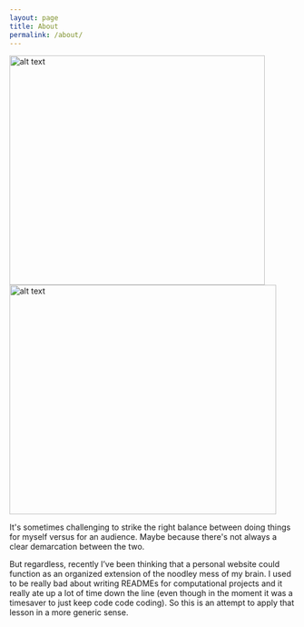 ```yaml
---
layout: page
title: About
permalink: /about/
---
```

<img src="../about_background.jpg" alt="alt text" width="450px" height="404px"> <img src="../about_background2.jpg" alt="alt text" width="470px" height="404px">

It's sometimes challenging to strike the right balance between doing things for myself versus for an audience. Maybe because there's not always a clear demarcation between the two. 

But regardless, recently I’ve been thinking that a personal website could function as an organized extension of the noodley mess of my brain. I used to be really bad about writing READMEs for computational projects and it really ate up a lot of time down the line (even though in the moment it was a timesaver to just keep code code coding). So this is an attempt to  apply that lesson in a more generic sense. 
